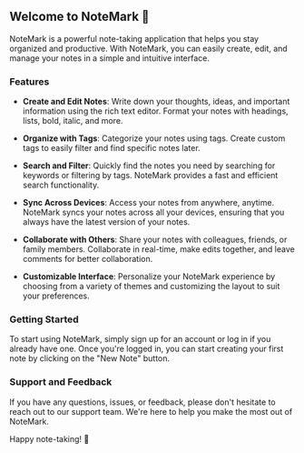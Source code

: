 ## Welcome to NoteMark 👋

NoteMark is a powerful note-taking application that helps you stay organized and productive. With NoteMark, you can easily create, edit, and manage your notes in a simple and intuitive interface.

### Features

- **Create and Edit Notes**: Write down your thoughts, ideas, and important information using the rich text editor. Format your notes with headings, lists, bold, italic, and more.

- **Organize with Tags**: Categorize your notes using tags. Create custom tags to easily filter and find specific notes later.

- **Search and Filter**: Quickly find the notes you need by searching for keywords or filtering by tags. NoteMark provides a fast and efficient search functionality.

- **Sync Across Devices**: Access your notes from anywhere, anytime. NoteMark syncs your notes across all your devices, ensuring that you always have the latest version of your notes.

- **Collaborate with Others**: Share your notes with colleagues, friends, or family members. Collaborate in real-time, make edits together, and leave comments for better collaboration.

- **Customizable Interface**: Personalize your NoteMark experience by choosing from a variety of themes and customizing the layout to suit your preferences.

### Getting Started

To start using NoteMark, simply sign up for an account or log in if you already have one. Once you're logged in, you can start creating your first note by clicking on the "New Note" button.

### Support and Feedback

If you have any questions, issues, or feedback, please don't hesitate to reach out to our support team. We're here to help you make the most out of NoteMark.

Happy note-taking! 📝
